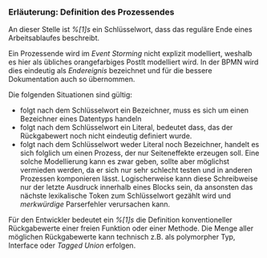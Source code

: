 ### Erläuterung: Definition des Prozessendes

An dieser Stelle ist _%[1]s_ ein Schlüsselwort, dass das reguläre Ende eines Arbeitsablaufes beschreibt.

Ein Prozessende wird im _Event Storming_ nicht explizit modelliert, weshalb es hier als übliches orangefarbiges PostIt modelliert wird.
In der BPMN wird dies eindeutig als _Endereignis_ bezeichnet und für die bessere Dokumentation auch so übernommen.

Die folgenden Situationen sind gültig:
* folgt nach dem Schlüsselwort ein Bezeichner, muss es sich um einen Bezeichner eines Datentyps handeln
* folgt nach dem Schlüsselwort ein Literal, bedeutet dass, das der Rückgabewert noch nicht eindeutig definiert wurde.
* folgt nach dem Schlüsselwort weder Literal noch Bezeichner, handelt es sich folglich um einen Prozess, der nur Seiteneffekte erzeugen soll.
Eine solche Modellierung kann es zwar geben, sollte aber möglichst vermieden werden, da er sich nur sehr schlecht testen und in anderen Prozessen komponieren lässt.
Logischerweise kann diese Schreibweise nur der letzte Ausdruck innerhalb eines Blocks sein, da ansonsten das nächste lexikalische Token zum Schlüsselwort gezählt wird und _merkwürdige_ Parserfehler verursachen kann.

Für den Entwickler bedeutet ein _%[1]s_ die Definition konventioneller Rückgabewerte einer freien Funktion oder einer Methode.
Die Menge aller möglichen Rückgabewerte kann technisch z.B. als polymorpher Typ, Interface oder _Tagged Union_ erfolgen.